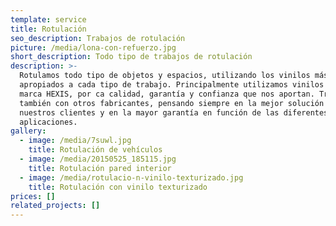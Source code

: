 ```yaml
---
template: service
title: Rotulación
seo_description: Trabajos de rotulación
picture: /media/lona-con-refuerzo.jpg
short_description: Todo tipo de trabajos de rotulación
description: >-
  Rotulamos todo tipo de objetos y espacios, utilizando los vinilos más
  apropiados a cada tipo de trabajo. Principalmente utilizamos vinilos de la
  marca HEXIS, por ca calidad, garantía y confianza que nos aportan. Trabajamos
  también con otros fabricantes, pensando siempre en la mejor solución para
  nuestros clientes y en la mayor garantía en función de las diferentes
  aplicaciones.
gallery:
  - image: /media/7suwl.jpg
    title: Rotulación de vehículos
  - image: /media/20150525_185115.jpg
    title: Rotulación pared interior
  - image: /media/rotulacio-n-vinilo-texturizado.jpg
    title: Rotulación con vinilo texturizado
prices: []
related_projects: []
---
```


